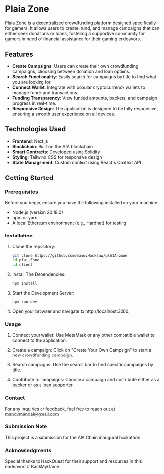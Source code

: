 # Plaia Zone

Plaia Zone is a decentralized crowdfunding platform designed specifically for gamers. It allows users to create, fund, and manage campaigns that can either seek donations or loans, fostering a supportive community for gamers in need of financial assistance for their gaming endeavors.

## Features

- **Create Campaigns**: Users can create their own crowdfunding campaigns, choosing between donation and loan options.
- **Search Functionality**: Easily search for campaigns by title to find what you are looking for.
- **Connect Wallet**: Integrate with popular cryptocurrency wallets to manage funds and transactions.
- **Funding Transparency**: View funded amounts, backers, and campaign progress in real-time.
- **Responsive Design**: The application is designed to be fully responsive, ensuring a smooth user experience on all devices.

## Technologies Used

- **Frontend**: Next.js
- **Blockchain**: Built on the AIA blockchain
- **Smart Contracts**: Developed using Solidity
- **Styling**: Tailwind CSS for responsive design
- **State Management**: Custom context using React's Context API

## Getting Started

### Prerequisites

Before you begin, ensure you have the following installed on your machine:

- Node.js (version 20.18.0)
- npm or yarn
- A local Ethereum environment (e.g., Hardhat) for testing

### Installation

1. Clone the repository:
   ```bash
   git clone https://github.com/manovHacksaw/plAIA-zone
   cd plai-Zone
   cd client

2. Install The Dependencies: 
     ```bash
   npm install
   
3. Start the Development Server: 
     ```bash
   npm run dev
   
4. Open your browser and navigate to http://localhost:3000.

### Usage

1. Connect your wallet: Use MetaMask or any other compatible wallet to connect to the application.

2. Create a campaign: Click on "Create Your Own Campaign" to start a new crowdfunding campaign.
3. Search campaigns: Use the search bar to find specific campaigns by title.
4. Contribute to campaigns: Choose a campaign and contribute either as a backer or as a loan supporter.

### Contact

For any inquiries or feedback, feel free to reach out at manovmandal@gmail.com

### Submission Note
This project is a submission for the AIA Chain inaugural hackathon.

### Acknowledgments
Special thanks to HackQuest for their support and resources in this endeavor!
#   B a c k M y G a m e  
 